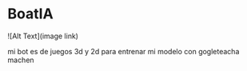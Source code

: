 # BoatIA
![Alt Text](image link)

mi bot es de juegos 3d y 2d 
para entrenar mi modelo con gogleteacha machen
